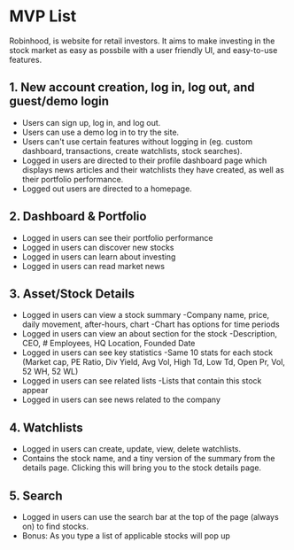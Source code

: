 # MVP List

Robinhood, is website for retail investors. It aims to make investing in the stock market as easy as possbile with a user friendly UI, and easy-to-use features.

## 1. New account creation, log in, log out, and guest/demo login

- Users can sign up, log in, and log out.
- Users can use a demo log in to try the site.
- Users can't use certain features without logging in (eg. custom dashboard, transactions, create watchlists, stock searches).
- Logged in users are directed to their profile dashboard page which displays news articles and their watchlists they have created, as well as their portfolio performance.
- Logged out users are directed to a homepage.

## 2. Dashboard & Portfolio

- Logged in users can see their portfolio performance
- Logged in users can discover new stocks
- Logged in users can learn about investing
- Logged in users can read market news

## 3. Asset/Stock Details

- Logged in users can view a stock summary
  -Company name, price, daily movement, after-hours, chart
  -Chart has options for time periods
- Logged in users can view an about section for the stock
  -Description, CEO, # Employees, HQ Location, Founded Date
- Logged in users can see key statistics
  -Same 10 stats for each stock (Market cap, PE Ratio, Div Yield, Avg Vol, High Td, Low Td, Open Pr, Vol, 52 WH, 52 WL)
- Logged in users can see related lists
  -Lists that contain this stock appear
- Logged in users can see news related to the company

## 4. Watchlists

- Logged in users can create, update, view, delete watchlists.
- Contains the stock name, and a tiny version of the summary from the details page. Clicking this will bring you to the stock details page.

## 5. Search

- Logged in users can use the search bar at the top of the page (always on) to find stocks.
- Bonus: As you type a list of applicable stocks will pop up
